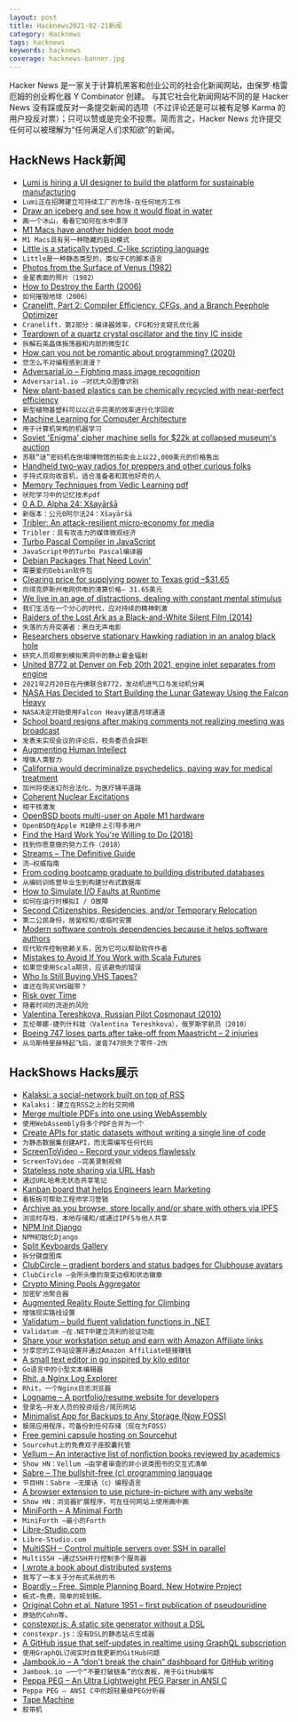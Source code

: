 ```yaml
---
layout: post
title: Hacknews2021-02-21新闻
category: Hacknews
tags: hacknews
keywords: hacknews
coverage: hacknews-banner.jpg
---
```


Hacker News 是一家关于计算机黑客和创业公司的社会化新闻网站，由保罗·格雷厄姆的创业孵化器 Y Combinator 创建。
与其它社会化新闻网站不同的是 Hacker News 没有踩或反对一条提交新闻的选项（不过评论还是可以被有足够 Karma 的用户投反对票）；只可以赞或是完全不投票。简而言之，Hacker News 允许提交任何可以被理解为“任何满足人们求知欲”的新闻。

## HackNews Hack新闻


- [Lumi is hiring a UI designer to build the platform for sustainable manufacturing](https://www.lumi.com/jobs)
- `Lumi正在招聘建立可持续工厂的市场-在任何地方工作`
- [Draw an iceberg and see how it would float in water](https://joshdata.me/iceberger.html)
- `画一个冰山，看看它如何在水中漂浮`
- [M1 Macs have another hidden boot mode](https://eclecticlight.co/2021/02/20/m1-macs-have-another-hidden-boot-mode/)
- `M1 Macs具有另一种隐藏的启动模式`
- [Little is a statically typed, C-like scripting language](http://www.little-lang.org/)
- `Little是一种静态类型的，类似于C的脚本语言`
- [Photos from the Surface of Venus (1982)](https://twitter.com/barry/status/1362520729305112576)
- `金星表面的照片（1982）`
- [How to Destroy the Earth (2006)](https://qntm.org/destroy)
- `如何摧毁地球（2006）`
- [Cranelift, Part 2: Compiler Efficiency, CFGs, and a Branch Peephole Optimizer](https://cfallin.org/blog/2021/01/22/cranelift-isel-2/)
- `Cranelift，第2部分：编译器效率，CFG和分支窥孔优化器`
- [Teardown of a quartz crystal oscillator and the tiny IC inside](https://www.righto.com/2021/02/teardown-of-quartz-crystal-oscillator.html)
- `拆解石英晶体振荡器和内部的微型IC`
- [How can you not be romantic about programming? (2020)](https://thorstenball.com/blog/2020/09/08/how-can-you-not-be-romantic-about-programming/)
- `您怎么不对编程感到浪漫？`
- [Adversarial.io – Fighting mass image recognition](https://adversarial.io)
- `Adversarial.io –对抗大众图像识别`
- [New plant-based plastics can be chemically recycled with near-perfect efficiency](https://academictimes.com/new-plant-based-plastics-can-be-chemically-recycled-with-near-perfect-efficiency/)
- `新型植物基塑料可以以近乎完美的效率进行化学回收`
- [Machine Learning for Computer Architecture](https://ai.googleblog.com/2021/02/machine-learning-for-computer.html)
- `用于计算机架构的机器学习`
- [Soviet 'Enigma' cipher machine sells for $22k at collapsed museum's auction](https://www.theregister.com/2021/02/17/soviet_spy_gadgets_museum_auction/)
- `苏联“谜”密码机在倒塌博物馆的拍卖会上以22,000美元的价格售出`
- [Handheld two-way radios for preppers and other curious folks](https://lcamtuf.coredump.cx/prep/handheld.html)
- `手持式双向收音机，适合准备者和其他好奇的人`
- [Memory Techniques from Vedic Learning pdf](https://artofmemory.com/files/forum/1183/divideandlink_0.pdf)
- `吠陀学习中的记忆技术pdf`
- [0 A.D. Alpha 24: Xšayāršā](https://play0ad.com/new-release-0-a-d-alpha-24-xsayarsa/)
- `新版本：公元0阿尔法24：Xšayāršā`
- [Tribler: An attack-resilient micro-economy for media](https://github.com/Tribler/tribler/wiki#tribler-an-attack-resilient-micro-economy-for-media)
- `Tribler：具有攻击力的媒体微观经济`
- [Turbo Pascal Compiler in JavaScript](https://github.com/lkesteloot/turbopascal)
- `JavaScript中的Turbo Pascal编译器`
- [Debian Packages That Need Lovin'](https://wnpp.debian.net/)
- `需要爱的Debian软件包`
- [Clearing price for supplying power to Texas grid –$31.65](http://www.ercot.com/content/cdr/contours/rtmLmp.html)
- `向得克萨斯州电网供电的清算价格– 31.65美元`
- [We live in an age of distractions, dealing with constant mental stimulus](https://www.lostbookofsales.com/age-of-distractions/)
- `我们生活在一个分心的时代，应对持续的精神刺激`
- [Raiders of the Lost Ark as a Black-and-White Silent Film (2014)](https://extension765.com/blogs/soderblog/raiders)
- `失落的方舟突袭者：黑白无声电影`
- [Researchers observe stationary Hawking radiation in an analog black hole](https://phys.org/news/2021-02-stationary-hawking-analog-black-hole.html)
- `研究人员观察到模拟黑洞中的静止霍金辐射`
- [United B772 at Denver on Feb 20th 2021, engine inlet separates from engine](https://avherald.com/h?article=4e35503b&opt=0)
- `2021年2月20日在丹佛联合B772，发动机进气口与发动机分离`
- [NASA Has Decided to Start Building the Lunar Gateway Using the Falcon Heavy](https://www.universetoday.com/150124/nasa-has-decided-to-start-building-the-lunar-gateway-using-the-falcon-heavy/)
- `NASA决定开始使用Falcon Heavy建造月球通道`
- [School board resigns after making comments not realizing meeting was broadcast](https://ktla.com/news/california/entire-bay-area-school-board-resigns-after-making-disparaging-comments-about-parents-without-realizing-meeting-was-being-broadcast/)
- `发表未实现会议的评论后，校务委员会辞职`
- [Augmenting Human Intellect](https://www.dougengelbart.org/content/view/138)
- `增强人类智力`
- [California would decriminalize psychedelics, paving way for medical treatment](https://www.theguardian.com/us-news/2021/feb/17/california-bill-decriminalize-psychedelic-drugs)
- `加州将使迷幻剂合法化，为医疗铺平道路`
- [Coherent Nuclear Excitations](https://www.mpg.de/16449701/coherent-nuclear-excitations)
- `相干核激发`
- [OpenBSD boots multi-user on Apple M1 hardware](https://marc.info/?l=openbsd-arm&m=161386122115249&w=2)
- `OpenBSD在Apple M1硬件上引导多用户`
- [Find the Hard Work You're Willing to Do (2018)](http://www.cs.uni.edu/%7Ewallingf/blog/archives/monthly/2018-10.html#e2018-10-21T09_53_29.htm)
- `找到你愿意做的努力工作（2018）`
- [Streams – The Definitive Guide](https://web.dev/streams/)
- `流–权威指南`
- [From coding bootcamp graduate to building distributed databases](https://richardartoul.medium.com/from-coding-bootcamp-graduate-to-building-distributed-databases-29acbb723d8)
- `从编码训练营毕业生到构建分布式数据库`
- [How to Simulate I/O Faults at Runtime](https://chaos-mesh.org/blog/how-to-simulate-io-faults-at-runtime/)
- `如何在运行时模拟I / O故障`
- [Second Citizenships, Residencies, and/or Temporary Relocation](https://www.lesswrong.com/posts/jHnFBHrwiNb5xvLBM/second-citizenships-residencies-and-or-temporary-relocation)
- `第二公民身份，居留权和/或临时安置`
- [Modern software controls dependencies because it helps software authors](https://utcc.utoronto.ca/~cks/space/blog/tech/BundlingHelpsSoftwareAuthors)
- `现代软件控制依赖关系，因为它可以帮助软件作者`
- [Mistakes to Avoid If You Work with Scala Futures](https://medium.com/codestory/6-mistakes-to-avoid-if-you-work-with-scala-future-f5878e8a8791)
- `如果您使用Scala期货，应该避免的错误`
- [Who Is Still Buying VHS Tapes?](https://www.nytimes.com/2021/02/20/style/vhs-tapes.html)
- `谁还在购买VHS磁带？`
- [Risk over Time](https://danluu.com/norstad/risk-time/)
- `随着时间的流逝的风险`
- [Valentina Tereshkova, Russian Pilot Cosmonaut (2010)](https://web.archive.org/web/20101119161243/http://astronautix.com/astros/terhkova.htm)
- `瓦伦蒂娜·捷列什科娃（Valentina Tereshkova），俄罗斯宇航员（2010）`
- [Boeing 747 loses parts after take-off from Maastricht – 2 injuries](https://www.aviation24.be/airlines/longtail-aviation/boeing-747-loses-parts-after-take-off-from-maastricht-diverts-to-liege-two-people-injured/)
- `从马斯特里赫特起飞后，波音747损失了零件-2伤`


## HackShows Hacks展示

- [ Kalaksi: a social-network built on top of RSS](https://www.kalaksi.com)
- `Kalaksi：建立在RSS之上的社交网络`
- [ Merge multiple PDFs into one using WebAssembly](http://localpdf.tech/)
- `使用WebAssembly将多个PDF合并为一个`
- [ Create APIs for static datasets without writing a single line of code](https://github.com/roapi/roapi#roapi)
- `为静态数据集创建API，而无需编写任何代码`
- [ ScreenToVideo – Record your videos flawlessly](https://screentovideo.com/)
- `ScreenToVideo –完美录制视频`
- [ Stateless note sharing via URL Hash](https://n0tes.github.io)
- `通过URL哈希无状态共享笔记`
- [ Kanban board that helps Engineers learn Marketing](https://phireworks.co/pro/?pro)
- `看板板可帮助工程师学习营销`
- [ Archive as you browse, store locally and/or share with others via IPFS](https://archiveweb.page)
- `浏览时存档，本地存储和/或通过IPFS与他人共享`
- [ NPM Init Django](https://www.npmjs.com/package/create-django)
- `NPM初始化Django`
- [ Split Keyboards Gallery](https://aposymbiont.github.io/split-keyboards/)
- `拆分键盘图库`
- [ ClubCircle – gradient borders and status badges for Clubhouse avatars](https://clubcircle.app)
- `ClubCircle –会所头像的渐变边框和状态徽章`
- [ Crypto Mining Pools Aggregator](https://github.com/ilmoi/mining-pools-aggregator)
- `加密矿池聚合器`
- [ Augmented Reality Route Setting for Climbing](https://www.youtube.com/watch?v=_z9797LFm4c)
- `增强现实路线设置`
- [ Validatum – build fluent validation functions in .NET](https://github.com/bsheldrick/validatum)
- `Validatum –在.NET中建立流利的验证功能`
- [ Share your workstation setup and earn with Amazon Affiliate links](https://workstations.shop)
- `分享您的工作站设置并通过Amazon Affiliate链接赚钱`
- [ A small text editor in go inspired by kilo editor](https://github.com/hibiken/kiss)
- `Go语言中的小型文本编辑器`
- [ Rhit, a Nginx Log Explorer](https://github.com/Canop/rhit)
- `Rhit，一个Nginx日志浏览器`
- [ Logname – A portfolio/resume website for developers](https://www.logname.dev/)
- `登录名–开发人员的投资组合/简历网站`
- [ Minimalist App for Backups to Any Storage (Now FOSS)](https://github.com/bimbashrestha/blobbackup)
- `极简应用程序，可备份到任何存储（现在为FOSS）`
- [ Free gemini capsule hosting on Sourcehut](https://portal.drewdevault.com/x/srht.site)
- `Sourcehut上的免费双子座胶囊托管`
- [ Vellum – An interactive list of nonfiction books reviewed by academics](https://vellum.tachy.org)
- `Show HN：Vellum –由学者审查的非小说类图书的交互式清单`
- [ Sabre – The bullshit-free (c) programming language](https://github.com/garritfra/sabre)
- `节目HN：Sabre –无废话（c）编程语言`
- [ A browser extension to use picture-in-picture with any website](https://www.tabfloater.io/)
- `Show HN：浏览器扩展程序，可在任何网站上使用画中画`
- [ MiniForth – A Minimal Forth](https://github.com/davidjade/MiniForth)
- `MiniForth –最小的Forth`
- [ Libre-Studio.com](https://libre-studio.com/)
- `Libre-Studio.com`
- [ MultiSSH – Control multiple servers over SSH in parallel](https://multissh.dev/)
- `MultiSSH –通过SSH并行控制多个服务器`
- [ I wrote a book about distributed systems](https://understandingdistributed.systems)
- `我写了一本关于分布式系统的书`
- [ Boardly – Free, Simple Planning Board. New Hotwire Project](https://boardlyapp.com)
- `板式–免费，简单的规划板。`
- [ Original Cohn et al. Nature 1951 – first publication of pseudouridine](https://i.imgur.com/cxGaFhA.jpeg)
- `原始的Cohn等。 `
- [ constexpr.js: A static site generator without a DSL](https://fctorial.github.io/posts/constexpr.js.html)
- `constexpr.js：没有DSL的静态站点生成器`
- [ A GitHub issue that self-updates in realtime using GraphQL subscription](https://github.com/zaiste/zaiste.net/issues/14)
- `使用GraphQL订阅实时自我更新的GitHub问题`
- [ Jambook.io – A “don't break the chain” dashboard for GitHub writing](https://www.jambook.io/)
- `Jambook.io –一个“不要打破链条”的仪表板，用于GitHub编写`
- [ Peppa PEG – An Ultra Lightweight PEG Parser in ANSI C](item?id=26210196)
- `Peppa PEG – ANSI C中的超轻量级PEG分析器`
- [ Tape Machine](https://www.youtube.com/watch?v=XlQkZrrQx3U&feature=youtu.be)
- `胶带机`

